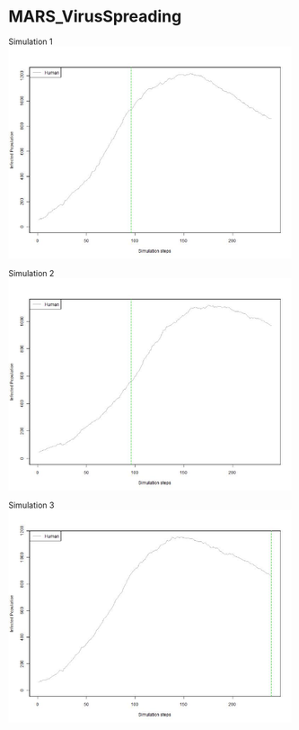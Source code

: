 # MARS_VirusSpreading

Simulation 1
![image info](analysis/covid19.jpg)

Simulation 2
![image info](analysis/covid19-2.jpg)

Simulation 3
![image info](analysis/covid19-nosd.jpg)
